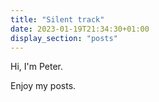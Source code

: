 ```yaml
---
title: "Silent track"
date: 2023-01-19T21:34:30+01:00
display_section: "posts"
---
```


Hi, I'm Peter.

Enjoy my posts.
